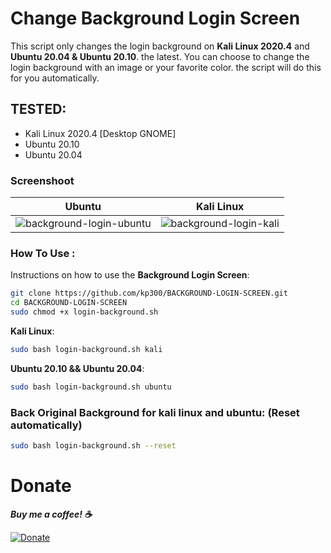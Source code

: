 # Change Background Login Screen

This script only changes the login background on **Kali Linux 2020.4** and **Ubuntu 20.04 & Ubuntu 20.10**. the latest. 
You can choose to change the login background with an image or your favorite color. the script will do this for you automatically.

## TESTED:
* Kali Linux 2020.4 [Desktop GNOME]
* Ubuntu 20.10
* Ubuntu 20.04

### Screenshoot
| Ubuntu | Kali Linux	|
| ------------  | ------------ |
|![background-login-ubuntu](https://user-images.githubusercontent.com/58439463/96018458-7dd4e980-0e75-11eb-8d8d-6d33c3b3ebaf.png)|![background-login-kali](https://user-images.githubusercontent.com/58439463/87871917-af592880-c9de-11ea-90dc-01732f456b2d.png)

### How To Use :
Instructions on how to use the **Background Login Screen**:

```bash
git clone https://github.com/kp300/BACKGROUND-LOGIN-SCREEN.git
cd BACKGROUND-LOGIN-SCREEN
sudo chmod +x login-background.sh
```

**Kali Linux**:

```bash
sudo bash login-background.sh kali
```

**Ubuntu 20.10 && Ubuntu 20.04**:

```bash
sudo bash login-background.sh ubuntu
```
### Back Original Background for **kali linux** and **ubuntu**: (Reset automatically)

```bash
sudo bash login-background.sh --reset
```

# Donate
***Buy me a coffee! :coffee:***

[![Donate](https://img.shields.io/badge/Donate-PayPal-green.svg)](https://ko-fi.com/kalitutorial)

